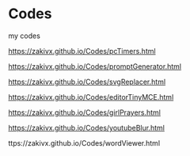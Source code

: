 # Codes
my codes

https://zakivx.github.io/Codes/pcTimers.html

https://zakivx.github.io/Codes/promptGenerator.html

https://zakivx.github.io/Codes/svgReplacer.html

https://zakivx.github.io/Codes/editorTinyMCE.html

https://zakivx.github.io/Codes/girlPrayers.html

https://zakivx.github.io/Codes/youtubeBlur.html

ttps://zakivx.github.io/Codes/wordViewer.html

